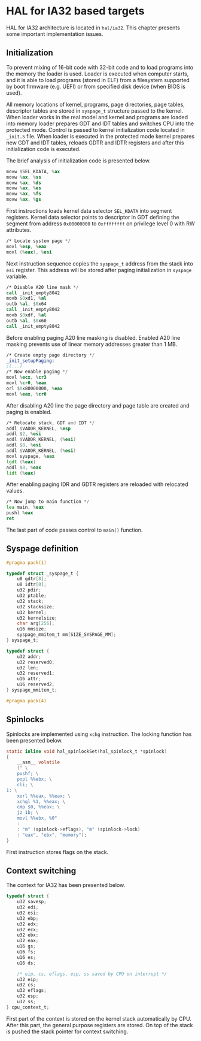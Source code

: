 # HAL for IA32 based targets

HAL for IA32 architecture is located in `hal/ia32`. This chapter presents some important implementation issues.

## Initialization

To prevent mixing of 16-bit code with 32-bit code and to load programs into the memory the loader is used. Loader is
executed when computer starts, and it is able to load programs (stored in ELF) from a filesystem supported by boot
firmware (e.g. UEFI) or from specified disk device (when BIOS is used).

All memory locations of kernel, programs, page directories, page tables, descriptor tables are stored in `syspage_t`
structure passed to the kernel. When loader works in the real model and kernel and programs are loaded into memory
loader prepares GDT and IDT tables and switches CPU into the protected mode. Control is passed to kernel initialization
code located in `_init.S` file. When loader is executed in the protected mode kernel prepares new GDT and IDT tables,
reloads GDTR and IDTR registers and after this initialization code is executed.

The brief analysis of initialization code is presented below.

```asm
movw $SEL_KDATA, %ax
movw %ax, %ss
movw %ax, %ds
movw %ax, %es
movw %ax, %fs
movw %ax, %gs
```

First instructions loads kernel data selector `SEL_KDATA` into segment registers. Kernel data selector points to
descriptor in GDT defining the segment from address `0x00000000` to `0xffffffff`
on privilege level 0 with RW attributes.

```asm
/* Locate system page */
movl %esp, %eax
movl (%eax), %esi
```

Next instruction sequence copies the `syspage_t` address from the stack into `esi` register. This address will be stored
after paging initialization in `syspage` variable.

```asm
/* Disable A20 line mask */
call _init_empty8042
movb $0xd1, %al
outb %al, $0x64
call _init_empty8042
movb $0xdf, %al
outb %al, $0x60
call _init_empty8042
```

Before enabling paging A20 line masking is disabled. Enabled A20 line masking prevents use of linear memory addresses
greater than 1 MB.

```asm
/* Create empty page directory */
_init_setupPaging:
;(...)
/* Now enable paging */
movl %ecx, %cr3
movl %cr0, %eax
orl $0x80000000, %eax
movl %eax, %cr0
```

After disabling A20 line the page directory and page table are created and paging is enabled.

```asm
/* Relocate stack, GDT and IDT */
addl $VADDR_KERNEL, %esp
addl $2, %esi
addl $VADDR_KERNEL, (%esi)
addl $8, %esi
addl $VADDR_KERNEL, (%esi)
movl syspage, %eax
lgdt (%eax)
addl $8, %eax
lidt (%eax)
```

After enabling paging IDR and GDTR registers are reloaded with relocated values.

```asm
/* Now jump to main function */
lea main, %eax
pushl %eax
ret
```

The last part of code passes control to `main()` function.

## Syspage definition

```c
#pragma pack(1) 

typedef struct _syspage_t {
    u8 gdtr[8];
    u8 idtr[8];
    u32 pdir;
    u32 ptable;
    u32 stack;
    u32 stacksize;
    u32 kernel;
    u32 kernelsize;
    char arg[256];
    u16 mmsize;
    syspage_mmitem_t mm[SIZE_SYSPAGE_MM];
} syspage_t;

typedef struct {
    u32 addr;
    u32 reserved0;
    u32 len;
    u32 reserved1;
    u16 attr;
    u16 reserved2;
} syspage_mmitem_t;

#pragma pack(4)
```

## Spinlocks

Spinlocks are implemented using `xchg` instruction. The locking function has been presented below.

```c
static inline void hal_spinlockSet(hal_spinlock_t *spinlock)
{
    __asm__ volatile
    (" \
    pushf; \
    popl %%ebx; \
    cli; \
1: \
    xorl %%eax, %%eax; \
    xchgl %1, %%eax; \
    cmp $0, %%eax; \
    jz 1b; \
    movl %%ebx, %0"
    :
    : "m" (spinlock->eflags), "m" (spinlock->lock)
    : "eax", "ebx", "memory");
}
```

First instruction stores flags on the stack.

## Context switching

The context for IA32 has been presented below.

```c
typedef struct {
    u32 savesp;
    u32 edi;
    u32 esi;
    u32 ebp;
    u32 edx;
    u32 ecx;
    u32 ebx;
    u32 eax;
    u16 gs;
    u16 fs;
    u16 es;
    u16 ds;

    /* eip, cs, eflags, esp, ss saved by CPU on interrupt */
    u32 eip;
    u32 cs;
    u32 eflags;
    u32 esp;
    u32 ss;
} cpu_context_t;
```

First part of the context is stored on the kernel stack automatically by CPU. After this part, the general purpose
registers are stored. On top of the stack is pushed the stack pointer for context switching.
